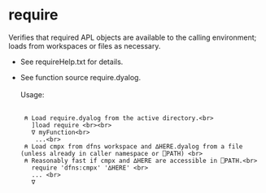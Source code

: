 # require
Verifies that required APL objects are available to the calling environment; loads from workspaces or 
files as necessary.<br>
* See requireHelp.txt for details.<br>
* See function source require.dyalog.<br><br>
Usage:<br><br>

       ⍝ Load require.dyalog from the active directory.<br>
         ]load require <br><br>
         ∇ myFunction<br>
          ...<br>
       ⍝ Load cmpx from dfns workspace and ∆HERE.dyalog from a file (unless already in caller namespace or ⎕PATH) <br>
       ⍝ Reasonably fast if cmpx and ∆HERE are accessible in ⎕PATH.<br>
         require 'dfns:cmpx' '∆HERE' <br>
         ... <br>
         ∇
